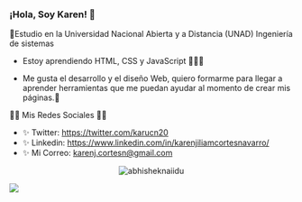 ### ¡Hola, Soy Karen! 👋


💖Estudio en la Universidad Nacional Abierta y a Distancia (UNAD) Ingeniería de sistemas



* Estoy aprendiendo HTML, CSS y JavaScript 💖💖💖

* Me gusta el desarrollo y el diseño Web, quiero formarme para llegar a aprender herramientas que me puedan ayudar al momento de crear mis páginas.🙈


💚💚 Mis Redes Sociales 💚💚
* ✨ Twitter: https://twitter.com/karucn20
* ✨ Linkedin: https://www.linkedin.com/in/karenjiliamcortesnavarro/
* ✨ Mi Correo: karenj.cortesn@gmail.com



<p align="center"> <img src="https://github-readme-stats.vercel.app/api?username=Karu-Cortes&show_icons=true&theme=gotham" alt="abhisheknaiidu" />

![](https://github-readme-stats.vercel.app/api/top-langs/?username=Karu-Cortes&theme=dark&hide_border=false&include_all_commits=false&count_private=false&layout=compact)
